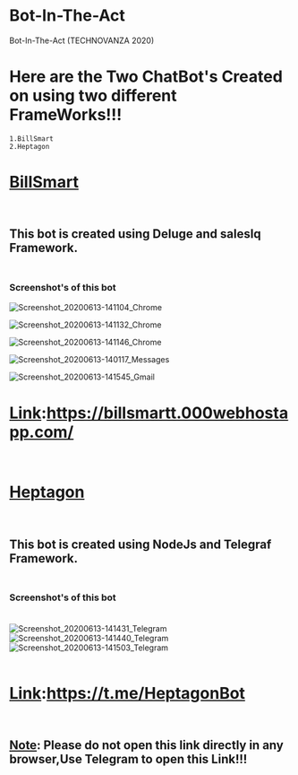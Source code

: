 # Bot-In-The-Act
Bot-In-The-Act (TECHNOVANZA 2020)

# Here are the Two ChatBot's Created on using two different FrameWorks!!!
    
    1.BillSmart
    2.Heptagon
    
    
# <ins>BillSmart</ins></br></br>
## This bot is created using Deluge and salesIq Framework.</br></br>
### Screenshot's of this bot

![Screenshot_20200613-141104_Chrome](https://user-images.githubusercontent.com/64969007/84564663-f2d9ca80-ad80-11ea-86a1-3391eb8fe445.jpg)

![Screenshot_20200613-141132_Chrome](https://user-images.githubusercontent.com/64969007/84564667-f79e7e80-ad80-11ea-9278-98e262c7939d.jpg)

![Screenshot_20200613-141146_Chrome](https://user-images.githubusercontent.com/64969007/84564668-f79e7e80-ad80-11ea-88d3-0e177d1f416f.jpg)

![Screenshot_20200613-140117_Messages](https://user-images.githubusercontent.com/64969007/84564661-f1100700-ad80-11ea-821e-6f4b0f74d199.jpg)

![Screenshot_20200613-141545_Gmail](https://user-images.githubusercontent.com/64969007/84564670-f9684200-ad80-11ea-8902-06bb2f6bdc66.jpg)

# <ins>Link</ins>:https://billsmartt.000webhostapp.com/</br></br>


# <ins>Heptagon</ins></br></br>
## This bot is created using NodeJs and Telegraf Framework.</br></br>
### Screenshot's of this bot</br></br>
![Screenshot_20200613-141431_Telegram](https://user-images.githubusercontent.com/64969007/84564812-44cf2000-ad82-11ea-8613-326d1585c3fb.jpg)
![Screenshot_20200613-141440_Telegram](https://user-images.githubusercontent.com/64969007/84564814-46004d00-ad82-11ea-90ed-30de7cb46f28.jpg)
![Screenshot_20200613-141503_Telegram](https://user-images.githubusercontent.com/64969007/84564817-4698e380-ad82-11ea-985f-d8e7d7d98126.jpg)</br></br>

# <ins>Link</ins>:https://t.me/HeptagonBot</br></br>
## <ins>Note</ins>: Please do not open this link directly in any browser,Use Telegram to open this Link!!!
